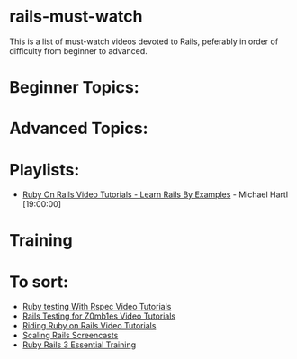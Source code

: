 rails-must-watch
================
This is a list of must-watch videos devoted to Rails, peferably in order of difficulty from beginner to advanced.

# Beginner Topics:

# Advanced Topics:

# Playlists:
* [Ruby On Rails Video Tutorials - Learn Rails By Examples](https://www.youtube.com/playlist?list=PLVBFw0Pn9e9L7SOKtL8x4Av39drO5Oi-Q) - Michael Hartl [19:00:00] 

# Training

# To sort:

* [Ruby testing With Rspec Video Tutorials](https://www.youtube.com/playlist?list=PLVBFw0Pn9e9LWbE3Ha5Kh96LnlqrmTDCX)
* [Rails Testing for Z0mb1es Video Tutorials](https://www.youtube.com/playlist?list=PLVBFw0Pn9e9JQ95ijj_ImYETGKfI0TlkJ)
* [Riding Ruby on Rails Video Tutorials ](https://www.youtube.com/playlist?list=PLVBFw0Pn9e9L8f0_etdXbwjRG4cpNJ9nT)
* [Scaling Rails Screencasts](https://www.youtube.com/playlist?list=PLuVcDOUVjW2ePvFapFSHBZ71ya2fLHZS5)
* [Ruby Rails 3 Essential Training](http://www.lynda.com/Ruby-Rails-tutorials/Ruby-Rails-3-Essential-Training/55960-2.html)
